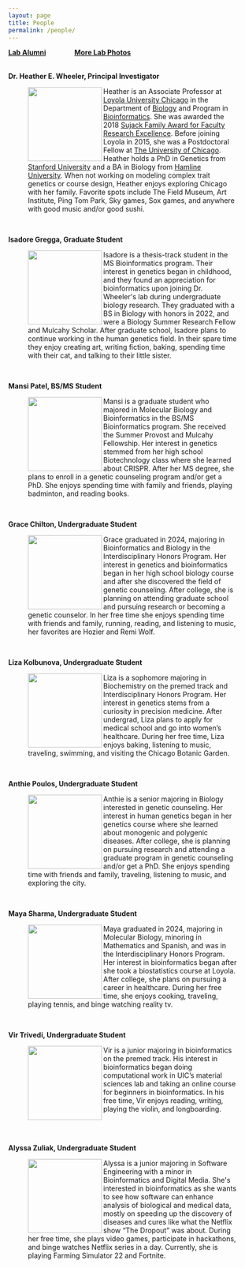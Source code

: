 ```yaml
---
layout: page
title: People
permalink: /people/
---
```

**<a href="{{ site.baseurl }}/alumni">Lab Alumni</a>**
&emsp; &emsp; &emsp;
**<a href="{{ site.baseurl }}/photos">More Lab Photos</a>**
<br>
<br>

**Dr. Heather E. Wheeler, Principal Investigator**


<figure>
    <a href="../images/hew2.jpg">
	<img src="{{ site.baseurl }}/images/hew2.jpg" width="150px" height="150px" align="left"/>
    </a>
<figcaption>
	Heather is an Associate Professor at <a href="http://luc.edu/">Loyola University Chicago</a>  in the Department of <a href="http://luc.edu/biology">Biology</a> and Program in <a href="http://luc.edu/bioinformatics/">Bioinformatics</a>. She was awarded the 2018 <a href="https://www.luc.edu/cas/thesujackawards/">Sujack Family Award for Faculty Research Excellence</a>. Before joining Loyola in 2015, she was a Postdoctoral Fellow at <a href="http://medicine.uchicago.edu/">The University of Chicago</a>. Heather holds a PhD in Genetics from <a href="http://genetics.stanford.edu/">Stanford University</a> and a BA in Biology from <a href="http://www.hamline.edu/cla/biology/">Hamline University</a>. When not working on modeling complex trait genetics or course design, Heather enjoys exploring Chicago with her family. Favorite spots include The Field Museum, Art Institute, Ping Tom Park, Sky games, Sox games, and anywhere with good music and/or good sushi.
</figcaption>
</figure>
<br>



**Isadore Gregga, Graduate Student**
<figure>
    <a href="../images/isadore.jpg">
        <img src="{{ site.baseurl }}/images/isadore.jpg" width="150px" height="150px" align="left"/>
    </a>
<figcaption>
Isadore is a thesis-track student in the MS Bioinformatics program. Their interest in genetics began in childhood, and they found an appreciation for bioinformatics upon joining Dr. Wheeler's lab during undergraduate biology research. They graduated with a BS in Biology with honors in 2022, and were a Biology Summer Research Fellow and Mulcahy Scholar. After graduate school, Isadore plans to continue working in the human genetics field. In their spare time they enjoy creating art, writing fiction, baking, spending time with their cat, and talking to their little sister.
</figcaption>
</figure>  
<br>

**Mansi Patel, BS/MS Student**

<figure>
    <a href="../images/mansi.jpg">
        <img src="{{ site.baseurl }}/images/mansi.jpg" width="150px" height="150px" align="left"/>
    </a>
<figcaption>
Mansi is a graduate student who majored in Molecular Biology and Bioinformatics in the BS/MS Bioinformatics program. She received the Summer Provost and Mulcahy Fellowship. Her interest in genetics stemmed from her high school Biotechnology class where she learned about CRISPR. After her MS degree, she plans to enroll in a genetic counseling program and/or get a PhD. She enjoys spending time with family and friends, playing badminton, and reading books.
</figcaption>
</figure>
<br>


**Grace Chilton, Undergraduate Student**
<figure>
    <a href="../images/grace.jpg">
        <img src="{{ site.baseurl }}/images/grace.jpg" width="150px" height="150px" align="left"/>
    </a>
<figcaption>
Grace graduated in 2024, majoring in Bioinformatics and Biology in the Interdisciplinary Honors Program. Her interest in genetics and bioinformatics began in her high school biology course and after she discovered the field of genetic counseling. After college, she is planning on attending graduate school and pursuing research or becoming a genetic counselor. In her free time she enjoys spending time with friends and family, running, reading, and listening to music, her favorites are Hozier and Remi Wolf. 
</figcaption>
</figure>
<br>



**Liza Kolbunova, Undergraduate Student**
<figure>
    <a href="../images/liza.jpg">
        <img src="{{ site.baseurl }}/images/liza.jpg" width="150px" height="150px" align="left"/>
    </a>
<figcaption>
Liza is a sophomore majoring in Biochemistry on the premed track and Interdisciplinary Honors Program. Her interest in genetics stems from a curiosity in precision medicine. After undergrad, Liza plans to apply for medical school and go into women’s healthcare. During her free time, Liza enjoys baking, listening to music, traveling, swimming, and visiting the Chicago Botanic Garden.
</figcaption>
</figure>
<br>


**Anthie Poulos, Undergraduate Student**
<figure>
    <a href="../images/anthie.jpg">
        <img src="{{ site.baseurl }}/images/anthie.jpg" width="150px" height="150px" align="left"/>
    </a>
<figcaption>
Anthie is a senior majoring in Biology interested in genetic counseling. Her interest in human genetics began in her genetics course where she learned about monogenic and polygenic diseases. After college, she is planning on pursuing research and attending a graduate program in genetic counseling and/or get a PhD. She enjoys spending time with friends and family, traveling, listening to music, and exploring the city.
</figcaption>
</figure>
<br>


**Maya Sharma, Undergraduate Student**

<figure>
    <a href="../images/maya.png">
        <img src="{{ site.baseurl }}/images/maya.png" width="150px" height="150px" align="left"/>
    </a>
<figcaption>
Maya graduated in 2024, majoring in Molecular Biology, minoring in Mathematics and Spanish, and was in the Interdisciplinary Honors Program. Her interest in bioinformatics began after she took a biostatistics course at Loyola. After college, she plans on pursuing a career in healthcare. During her free time, she enjoys cooking, traveling, playing tennis, and binge watching reality tv.
</figcaption>
</figure>
<br>


**Vir Trivedi, Undergraduate Student**

<figure>
    <a href="../images/vir.jpeg">
        <img src="{{ site.baseurl }}/images/vir.jpeg" width="150px" height="150px" align="left"/>
    </a>
<figcaption>
Vir is a junior majoring in bioinformatics on the premed track. His interest in bioinformatics began doing computational work in UIC’s material sciences lab and taking an online course for beginners in bioinformatics. In his free time, Vir enjoys reading, writing, playing the violin, and longboarding.
</figcaption>
</figure>
<br>
<br>

**Alyssa Zuliak, Undergraduate Student**

<figure>
    <a href="../images/alyssa.jpg">
        <img src="{{ site.baseurl }}/images/alyssa.jpg" width="150px" height="150px" align="left"/>
    </a>
<figcaption>
Alyssa is a junior majoring in Software Engineering with a minor in Bioinformatics and Digital Media. She's interested in bioinformatics as she wants to see how software can enhance analysis of biological and medical data, mostly on speeding up the discovery of diseases and cures like what the Netflix show “The Dropout” was about. During her free time, she plays video games, participate in hackathons, and binge watches Netflix series in a day. Currently, she is playing Farming Simulator 22 and Fortnite.
</figcaption>
</figure>
<br>
